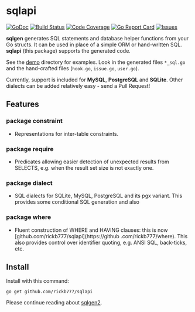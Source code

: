 # sqlapi

[![GoDoc](https://img.shields.io/badge/api-Godoc-blue.svg)](https://pkg.go.dev/github.com/rickb777/sqlapi)
[![Build Status](https://travis-ci.org/rickb777/sqlapi.svg?branch=master)](https://travis-ci.org/rickb777/sqlapi/builds)
[![Code Coverage](https://img.shields.io/coveralls/rickb777/sqlapi.svg)](https://coveralls.io/r/rickb777/sqlapi)
[![Go Report Card](https://goreportcard.com/badge/github.com/rickb777/sqlapi)](https://goreportcard.com/report/github.com/rickb777/sqlapi)
[![Issues](https://img.shields.io/github/issues/rickb777/sqlapi.svg)](https://github.com/rickb777/sqlapi/issues)

**sqlgen** generates SQL statements and database helper functions from your Go structs. It can be used in
place of a simple ORM or hand-written SQL. **sqlapi** (this package) supports the generated code.

See the [demo](https://github.com/rickb777/sqlgen2/tree/master/demo) directory for examples. Look in the
generated files `*_sql.go` and the hand-crafted files (`hook.go`, `issue.go`, `user.go`).

Currently, support is included for **MySQL**, **PostgreSQL** and **SQLite**. Other dialects can be added relatively easy - send a Pull Request!

## Features

### package constraint

* Representations for inter-table constraints.

### package require

* Predicates allowing easier detection of unexpected results from SELECTS, e.g. when the result set size is not exactly one.

### package dialect

* SQL dialects for SQLite, MySQL, PostgreSQL and its pgx variant. This provides some conditional SQL generation and
 also 

### package where

* Fluent construction of WHERE and HAVING clauses: this is now [github.com/rickb777/sqlapi](https://github
.com/rickb777/where). This also provides control over identifier quoting, e.g. ANSI SQL, back-ticks, etc.
 
## Install

Install with this command:

```
go get github.com/rickb777/sqlapi
```

Please continue reading about [sqlgen2](https://github.com/rickb777/sqlgen2/tree/master/README.md).
